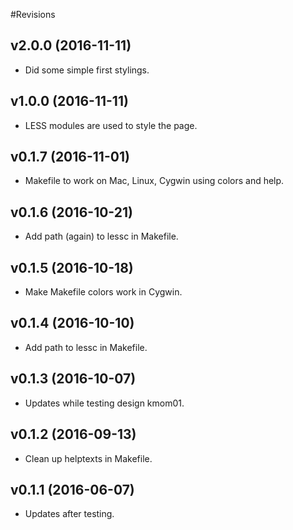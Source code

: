 #Revisions

v2.0.0 (2016-11-11)
---------------------------------------

* Did some simple first stylings.

v1.0.0 (2016-11-11)
---------------------------------------

* LESS modules are used to style the page.

v0.1.7 (2016-11-01)
-------------------------------

* Makefile to work on Mac, Linux, Cygwin using colors and help.


v0.1.6 (2016-10-21)
-------------------------------

* Add path (again) to lessc in Makefile.


v0.1.5 (2016-10-18)
-------------------------------

* Make Makefile colors work in Cygwin.


v0.1.4 (2016-10-10)
-------------------------------

* Add path to lessc in Makefile.


v0.1.3 (2016-10-07)
-------------------------------

* Updates while testing design kmom01.


v0.1.2 (2016-09-13)
-------------------------------

* Clean up helptexts in Makefile.


v0.1.1 (2016-06-07)
-------------------------------

* Updates after testing.
